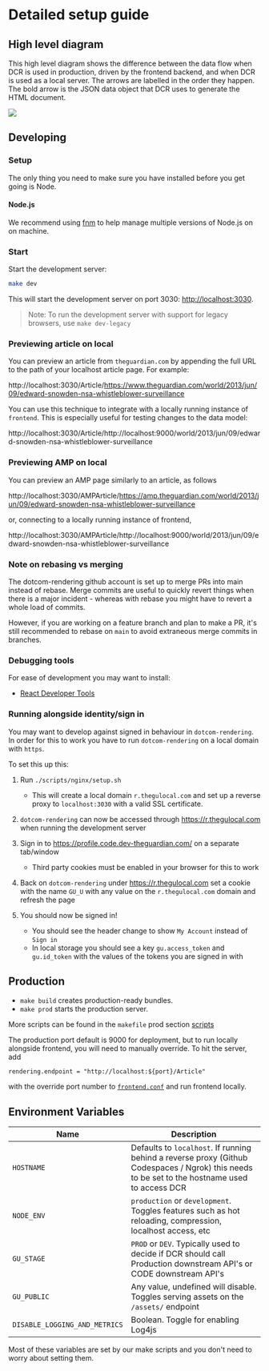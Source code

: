 # Detailed setup guide

## High level diagram

This high level diagram shows the difference between the data flow when DCR is used in production, driven by the frontend backend, and when DCR is used as a local server. The arrows are labelled in the order they happen. The bold arrow is the JSON data object that DCR uses to generate the HTML document.

![](detailed-setup-guide-pics/high-level-diagram.png)

## Developing

### Setup

The only thing you need to make sure you have installed before you get going is Node.

#### Node.js

We recommend using [fnm](https://github.com/Schniz/fnm) to help manage multiple versions of Node.js on on machine.

### Start

Start the development server:

```sh
make dev
```

This will start the development server on port 3030: [http://localhost:3030](http://localhost:3030).

> Note: To run the development server with support for legacy browsers, use `make dev-legacy`

### Previewing article on local

You can preview an article from `theguardian.com` by appending the full URL to the path of your localhost article page. For example:

http://localhost:3030/Article/https://www.theguardian.com/world/2013/jun/09/edward-snowden-nsa-whistleblower-surveillance

You can use this technique to integrate with a locally running instance of `frontend`. This is especially useful for testing changes to the data model:

http://localhost:3030/Article/http://localhost:9000/world/2013/jun/09/edward-snowden-nsa-whistleblower-surveillance

### Previewing AMP on local

You can preview an AMP page similarly to an article, as follows

http://localhost:3030/AMPArticle/https://amp.theguardian.com/world/2013/jun/09/edward-snowden-nsa-whistleblower-surveillance

or, connecting to a locally running instance of frontend,

http://localhost:3030/AMPArticle/http://localhost:9000/world/2013/jun/09/edward-snowden-nsa-whistleblower-surveillance

### Note on rebasing vs merging

The dotcom-rendering github account is set up to merge PRs into main instead of rebase. Merge commits are useful to quickly revert things when there is a major incident - whereas with rebase you might have to revert a whole load of commits.

However, if you are working on a feature branch and plan to make a PR, it's still recommended to rebase on `main` to avoid extraneous merge commits in branches.

### Debugging tools

For ease of development you may want to install:

-   [React Developer Tools](https://github.com/facebook/react-devtools)

### Running alongside identity/sign in

You may want to develop against signed in behaviour in `dotcom-rendering`.
In order for this to work you have to run `dotcom-rendering` on a local domain with `https`.

To set this up this:

1. Run `./scripts/nginx/setup.sh`

    - This will create a local domain `r.thegulocal.com` and set up a reverse proxy to `localhost:3030` with a valid SSL certificate.

2. `dotcom-rendering` can now be accessed through https://r.thegulocal.com when running the development server
3. Sign in to https://profile.code.dev-theguardian.com/ on a separate tab/window

    - Third party cookies must be enabled in your browser for this to work

4. Back on `dotcom-rendering` under https://r.thegulocal.com set a cookie with the name `GU_U` with any value on the `r.thegulocal.com` domain and refresh the page
5. You should now be signed in!

    - You should see the header change to show `My Account` instead of `Sign in`
    - In local storage you should see a key `gu.access_token` and `gu.id_token` with the values of the tokens you are signed in with

## Production

-   `make build` creates production-ready bundles.
-   `make prod` starts the production server.

More scripts can be found in the `makefile` prod section [scripts](https://github.com/guardian/dotcom-rendering/blob/main/makefile)

The production port default is 9000 for deployment, but to run locally alongside frontend, you will need to manually override. To hit the server, add

```
rendering.endpoint = "http://localhost:${port}/Article"
```

with the override port number to [`frontend.conf`](https://github.com/guardian/frontend/blob/main/docs/03-dev-howtos/14-override-default-configuration.md) and run frontend locally.

## Environment Variables

| Name                          | Description                                                                                                                                    |
| ----------------------------- | ---------------------------------------------------------------------------------------------------------------------------------------------- |
| `HOSTNAME`                    | Defaults to `localhost`. If running behind a reverse proxy (Github Codespaces / Ngrok) this needs to be set to the hostname used to access DCR |
| `NODE_ENV`                    | `production` or `development`. Toggles features such as hot reloading, compression, localhost access, etc                                      |
| `GU_STAGE`                    | `PROD` or `DEV`. Typically used to decide if DCR should call Production downstream API's or CODE downstream API's                              |
| `GU_PUBLIC`                   | Any value, undefined will disable. Toggles serving assets on the `/assets/` endpoint                                                           |
| `DISABLE_LOGGING_AND_METRICS` | Boolean. Toggle for enabling Log4js                                                                                                            |

Most of these variables are set by our make scripts and you don't need to worry about setting them.
